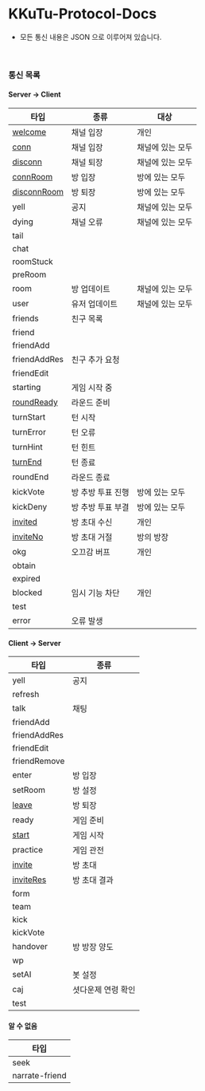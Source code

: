 # KKuTu-Protocol-Docs
* 모든 통신 내용은 JSON 으로 이루어져 있습니다.

<br>

<!--
편집시 안내 사항
※ 통신 목록에 존재하는 타입별로 .md 파일을 생성하여 링크를 걸어주세요.
※ 테이블 작성은 http://www.tablesgenerator.com/markdown_tables 를 이용하면, 쉽게 가능합니다.
-->
### 통신 목록
#### Server -> Client

| 타입                                                | 종류              | 대상             |
|-----------------------------------------------------|-------------------|------------------|
| [welcome](/Server%20to%20Client/welcome.md)         | 채널 입장         | 개인             |
| [conn](/Server%20to%20Client/conn.md)               | 채널 입장         | 채널에 있는 모두 |
| [disconn](/Server%20to%20Client/disconn.md)         | 채널 퇴장         | 채널에 있는 모두 |
| [connRoom](/Server%20to%20Client/connRoom.md)       | 방 입장           | 방에 있는 모두   |
| [disconnRoom](/Server%20to%20Client/disconnRoom.md) | 방 퇴장           | 방에 있는 모두   |
| yell                                                | 공지              | 채널에 있는 모두 |
| dying                                               | 채널 오류         | 채널에 있는 모두 |
| tail                                                |                   |                  |
| chat                                                |                   |                  |
| roomStuck                                           |                   |                  |
| preRoom                                             |                   |                  |
| room                                                | 방 업데이트       | 채널에 있는 모두 |
| user                                                | 유저 업데이트     | 채널에 있는 모두 |
| friends                                             | 친구 목록         |                  |
| friend                                              |                   |                  |
| friendAdd                                           |                   |                  |
| friendAddRes                                        | 친구 추가 요청    |                  |
| friendEdit                                          |                   |                  |
| starting                                            | 게임 시작 중      |                  |
| [roundReady](/Server%20to%20Client/roundReady.md)   | 라운드 준비       |                  |
| turnStart                                           | 턴 시작           |                  |
| turnError                                           | 턴 오류           |                  |
| turnHint                                            | 턴 힌트           |                  |
| [turnEnd](/Server%20to%20Client/turnEnd.md)         | 턴 종료           |                  |
| roundEnd                                            | 라운드 종료       |                  |
| kickVote                                            | 방 추방 투표 진행 | 방에 있는 모두   |
| kickDeny                                            | 방 추방 투표 부결 | 방에 있는 모두   |
| [invited](/Server%20to%20Client/invited.md)         | 방 초대 수신      | 개인             |
| [inviteNo](/Server%20to%20Client/inviteNo.md)       | 방 초대 거절      | 방의 방장        |
| okg                                                 | 오끄감 버프       | 개인             |
| obtain                                              |                   |                  |
| expired                                             |                   |                  |
| blocked                                             | 임시 기능 차단    | 개인             |
| test                                                |                   |                  |
| error                                               | 오류 발생         |                  |

#### Client -> Server

| 타입                                            | 종류               |
|-------------------------------------------------|--------------------|
| yell                                            | 공지               |
| refresh                                         |                    |
| talk                                            | 채팅               |
| friendAdd                                       |                    |
| friendAddRes                                    |                    |
| friendEdit                                      |                    |
| friendRemove                                    |                    |
| enter                                           | 방 입장            |
| setRoom                                         | 방 설정            |
| [leave](/Client%20to%20Server/leave.md)         | 방 퇴장            |
| ready                                           | 게임 준비          |
| [start](/Client%20to%20Server/start.md)         | 게임 시작          |
| practice                                        | 게임 관전          |
| [invite](/Client%20to%20Server/invite.md)       | 방 초대            |
| [inviteRes](/Client%20to%20Server/inviteRes.md) | 방 초대 결과       |
| form                                            |                    |
| team                                            |                    |
| kick                                            |                    |
| kickVote                                        |                    |
| handover                                        | 방 방장 양도       |
| wp                                              |                    |
| setAI                                           | 봇 설정            |
| caj                                             | 셧다운제 연령 확인 |
| test                                            |                    |

#### 알 수 없음

| 타입           |
|----------------|
| seek           |
| narrate-friend |
